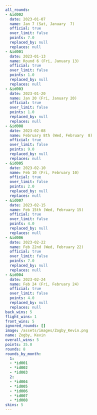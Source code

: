 ```yaml
---
all_rounds:
- &id002
  date: 2023-01-07
  name: Jan 7 (Sat, January  7)
  official: true
  over_limit: false
  points: 7.0
  replaced_by: null
  replaces: null
- &id001
  date: 2023-01-13
  name: Round 6 (Fri, January 13)
  official: true
  over_limit: false
  points: 1.0
  replaced_by: null
  replaces: null
- &id003
  date: 2023-01-20
  name: Jan 20 (Fri, January 20)
  official: true
  over_limit: false
  points: 1.0
  replaced_by: null
  replaces: null
- &id008
  date: 2023-02-08
  name: February 8th (Wed, February  8)
  official: true
  over_limit: false
  points: 9.0
  replaced_by: null
  replaces: null
- &id005
  date: 2023-02-10
  name: Feb 10 (Fri, February 10)
  official: true
  over_limit: false
  points: 2.0
  replaced_by: null
  replaces: null
- &id007
  date: 2023-02-15
  name: Feb 15th (Wed, February 15)
  official: true
  over_limit: false
  points: 4.0
  replaced_by: null
  replaces: null
- &id006
  date: 2023-02-22
  name: Feb 22nd (Wed, February 22)
  official: true
  over_limit: false
  points: 7.0
  replaced_by: null
  replaces: null
- &id004
  date: 2023-02-24
  name: Feb 24 (Fri, February 24)
  official: true
  over_limit: false
  points: 4.0
  replaced_by: null
  replaces: null
back_wins: 5
flight_wins: 1
front_wins: 5
ignored_rounds: []
image: /assets/images/Zogby_Kevin.png
name: Zogby, Kevin
overall_wins: 5
points: 35.0
rounds: 8
rounds_by_month:
  1:
  - *id001
  - *id002
  - *id003
  2:
  - *id004
  - *id005
  - *id006
  - *id007
  - *id008
skins: 5
---
```

